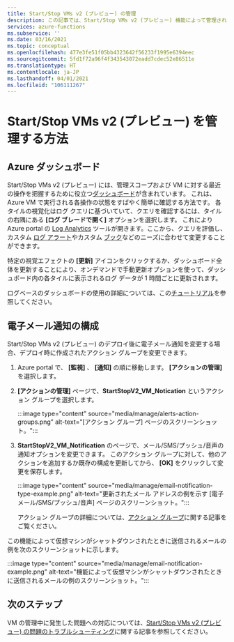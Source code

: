 ```yaml
---
title: Start/Stop VMs v2 (プレビュー) の管理
description: この記事では、Start/Stop VMs v2 (プレビュー) 機能によって管理されている Azure VM の状態を監視し、その他の管理タスクを実行する方法について説明します。
services: azure-functions
ms.subservice: ''
ms.date: 03/16/2021
ms.topic: conceptual
ms.openlocfilehash: 477e3fe51f05bb4323642f56233f1995e6394eec
ms.sourcegitcommit: 5fd1f72a96f4f343543072eadd7cdec52e86511e
ms.translationtype: HT
ms.contentlocale: ja-JP
ms.lasthandoff: 04/01/2021
ms.locfileid: "106111267"
---
```

# <a name="how-to-manage-startstop-vms-v2-preview"></a>Start/Stop VMs v2 (プレビュー) を管理する方法

## <a name="azure-dashboard"></a>Azure ダッシュボード

Start/Stop VMs v2 (プレビュー) には、管理スコープおよび VM に対する最近の操作を把握するために役立つ[ダッシュボード](../../azure-monitor/visualizations.md#azure-dashboards)が含まれています。 これは、Azure VM で実行される各操作の状態をすばやく簡単に確認する方法です。 各タイルの視覚化はログ クエリに基づいていて、クエリを確認するには、タイルの右隅にある **[ログ ブレードで開く]** オプションを選択します。 これにより Azure portal の [Log Analytics](../../azure-monitor/logs/log-analytics-overview.md#starting-log-analytics) ツールが開きます。ここから、クエリを評価し、カスタム [ログ アラート](../../azure-monitor/alerts/alerts-log.md)やカスタム [ブック](../../azure-monitor/visualize/workbooks-overview.md)などのニーズに合わせて変更することができます。

特定の視覚エフェクトの **[更新]** アイコンをクリックするか、ダッシュボード全体を更新することにより、オンデマンドで手動更新オプションを使って、ダッシュボード内の各タイルに表示されるログ データが 1 時間ごとに更新されます。

ログベースのダッシュボードの使用の詳細については、この[チュートリアル](../../azure-monitor/visualize/tutorial-logs-dashboards.md)を参照してください。

## <a name="configure-email-notifications"></a>電子メール通知の構成

Start/Stop VMs v2 (プレビュー) のデプロイ後に電子メール通知を変更する場合、デプロイ時に作成されたアクション グループを変更できます。

1. Azure portal で、 **[監視]** 、 **[通知]** の順に移動します。 **[アクションの管理]** を選択します。

1. **[アクションの管理]** ページで、**StartStopV2_VM_Notication** というアクション グループを選択します。

    :::image type="content" source="media/manage/alerts-action-groups.png" alt-text="[アクション グループ] ページのスクリーンショット。":::

1. **StartStopV2_VM_Notification** のページで、メール/SMS/プッシュ/音声の通知オプションを変更できます。 このアクション グループに対して、他のアクションを追加するか既存の構成を更新してから、 **[OK]** をクリックして変更を保存します。

    :::image type="content" source="media/manage/email-notification-type-example.png" alt-text="更新されたメール アドレスの例を示す [電子メール/SMS/プッシュ/音声] ページのスクリーンショット。":::

    アクション グループの詳細については、[アクション グループ](../../azure-monitor/alerts/action-groups.md)に関する記事をご覧ください。

この機能によって仮想マシンがシャットダウンされたときに送信されるメールの例を次のスクリーンショットに示します。

:::image type="content" source="media/manage/email-notification-example.png" alt-text="機能によって仮想マシンがシャットダウンされたときに送信されるメールの例のスクリーンショット。":::

## <a name="next-steps"></a>次のステップ

VM の管理中に発生した問題への対応については、[Start/Stop VMs v2 (プレビュー) の問題のトラブルシューティング](troubleshoot.md)に関する記事を参照してください。